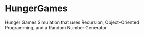 # HungerGames
Hunger Games Simulation that uses Recursion, Object-Oriented Programming, and a Random Number Generator
